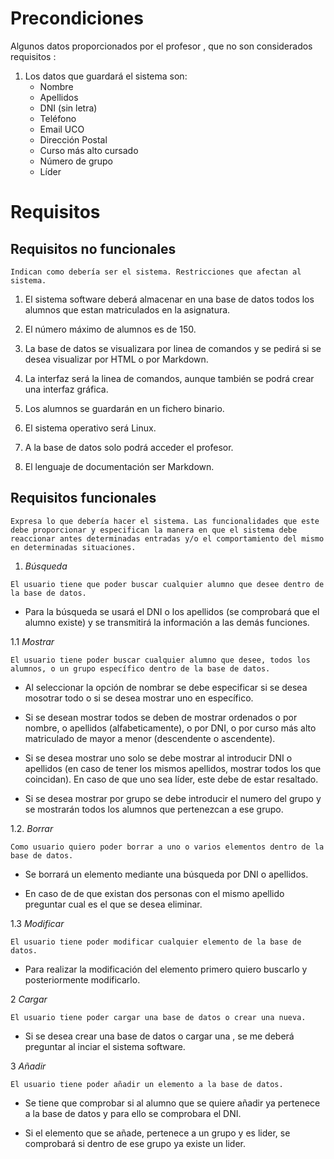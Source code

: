 # Precondiciones

Algunos datos proporcionados por el profesor , que no son considerados requisitos :

1. Los datos que guardará el sistema son:
	* Nombre
	* Apellidos
	* DNI (sin letra)
	* Teléfono
	* Email UCO
	* Dirección Postal
	* Curso más alto cursado
	* Número de grupo
	* Líder



# Requisitos


## Requisitos no funcionales

`Indican como debería ser el sistema. Restricciones que afectan al
sistema.`

1. El sistema software deberá almacenar en una base de datos todos los alumnos que estan matriculados en la asignatura.

2. El número máximo de alumnos es de 150.

3. La base de datos se visualizara por linea de comandos y se pedirá si se desea visualizar por HTML o por Markdown.

4. La interfaz será la linea de comandos, aunque también se podrá crear una interfaz gráfica.

5. Los alumnos se guardarán en un fichero binario.

6. El sistema operativo será Linux.

7. A la base de datos solo podrá acceder el profesor.

8. El lenguaje de documentación ser Markdown.



## Requisitos funcionales

`Expresa lo que debería hacer el sistema. Las funcionalidades que
este debe proporcionar y especifican la manera en que el sistema
debe reaccionar antes determinadas entradas y/o el
comportamiento del mismo en determinadas situaciones.`

1. *Búsqueda*

` El usuario tiene que poder buscar cualquier alumno que desee dentro de la base de datos. `

* Para la búsqueda se usará el DNI o los apellidos (se comprobará que el alumno existe) y se transmitirá la información a las demás funciones.

1.1 *Mostrar*

`El usuario tiene poder buscar cualquier alumno que desee, todos los alumnos, o un grupo específico dentro de la base de datos.`

* Al seleccionar la opción de nombrar se debe especificar si se desea mosotrar todo o si se desea mostrar uno en específico. 

* Si se desean mostrar todos se deben de mostrar ordenados o por nombre, o apellidos (alfabeticamente), o por DNI, o por curso más alto matriculado de mayor a menor (descendente o ascendente). 

* Si se desea mostrar uno solo se debe mostrar al introducir DNI o apellidos (en caso de tener los mismos apellidos, mostrar todos los que coincidan). En caso de que uno sea líder, este debe de estar resaltado.

* Si se desea mostrar por grupo se debe introducir el numero del grupo y se mostrarán todos los alumnos que pertenezcan a ese grupo.


1.2. *Borrar*

`Como usuario quiero poder borrar a uno o varios elementos dentro de la base de datos.`

* Se borrará un elemento mediante una búsqueda por DNI o apellidos.

* En caso de de que existan dos personas con el mismo apellido preguntar cual es el que se desea eliminar.


1.3 *Modificar*

`El usuario tiene poder modificar cualquier elemento de la base de datos.`

* Para realizar la modificación del elemento primero quiero buscarlo y posteriormente modificarlo.



2 *Cargar*

`El usuario tiene poder cargar una base de datos o crear una nueva.`

* Si se desea crear una base de datos o cargar una , se me deberá preguntar al inciar el sistema software.



3 *Añadir*

`El usuario tiene poder añadir un elemento a la base de datos.`

* Se tiene que comprobar si al alumno que se quiere añadir ya pertenece a la base de datos y para ello se comprobara el DNI.

* Si el elemento que se añade, pertenece a un grupo y es lider, se comprobará si dentro de ese grupo ya existe un lider.

